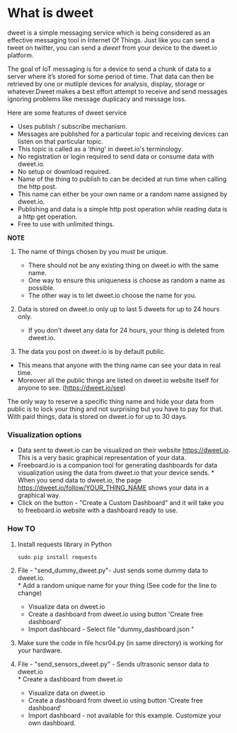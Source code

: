 
# What is dweet

dweet is a simple messaging service which is being considered as an effective messaging tool in Internet Of Things. Just like you can send a tweet on twitter, you can send a *dweet* from your device to the dweet.io platform.  

The goal of IoT messaging is for a device to send a chunk of data to a server where it’s stored for some period of time. That data can then be retrieved by one or mutliple devices for analysis, display, storage or whatever.Dweet makes a best effort attempt to receive and send messages ignoring problems like message duplicacy and message loss.  

Here are some features of dweet service  

* Uses publish / subscribe mechanism.  
* Messages are published for a particular topic and receiving devices can listen on that particular topic.  
* This topic is called as a '*thing*' in dweet.io's terminology.  
* No registration or login required to send data or consume data with dweet.io.  
* No setup or download required.  
* Name of the thing to publish to can be decided at run time when calling the http post.  
* This name can either be your own name or a random name assigned by dweet.io.  
* Publishing and data is a simple http post operation while reading data is a http get operation.  
* Free to use with unlimited things.  

**NOTE**

1. The name of things chosen by you must be unique.  

   * There should not be any existing thing on dweet.io with the same name.  
   * One way to ensure this uniqueness is choose as random a name as possible.  
   * The other way is to let dweet.io choose the name for you.  
   
2. Data is stored on dweet.io only up to last 5 dweets for up to 24 hours only.  

   * If you don't dweet any data for 24 hours, your thing is deleted from dweet.io.  
   
3. The data you post on dweet.io is by default public.  

  * This means that anyone with the thing name can see your data in real time.  
  * Moreover all the public things are listed on dweet.io website itself for anyone to see. (https://dweet.io/see)  

The only way to reserve a specific thing name and hide your data from public is to lock your thing and not surprising but you have to pay for that. With paid things, data is stored on dweet.io for up to 30 days.  

### Visualization options

* Data sent to dweet.io can be visualized on their website https://dweet.io.  This is a very basic graphical representation of your    data.  
* Freeboard.io is a companion tool for generating dashboards for data visualization using the data from dweet.io that your device sends.  * When you send data to dweet.io, the page https://dweet.io/follow/YOUR_THING_NAME shows your data in a graphical way.  
* Click on the button - "Create a Custom Dashboard" and it will take you to freeboard.io website with a dashboard ready to use.   

### How TO

1. Install requests library in Python  

   ```sudo pip install requests```  
    
2. File -  "send_dummy_dweet.py"- Just sends some dummy data to dweet.io.  
         * Add a random unique name for your thing (See code for the line to change)  
	 * Visualize data on dweet.io  
	 * Create a dashboard from dweet.io using button 'Create free dashboard'  
	 * Import dashboard - Select file "dummy_dashboard.json "  

3. Make sure the code in file hcsr04.py (in same directory) is working for your hardware.  
4. File - "send_sensors_dweet.py" - Sends ultrasonic sensor data to dweet.io  
         * Create a dashboard from dweet.io  
	 * Visualize data on dweet.io  
	 * Create a dashboard from dweet.io using button 'Create free dashboard'  
	 * Import dashboard - not available for this example. Customize your own dashboard.  


